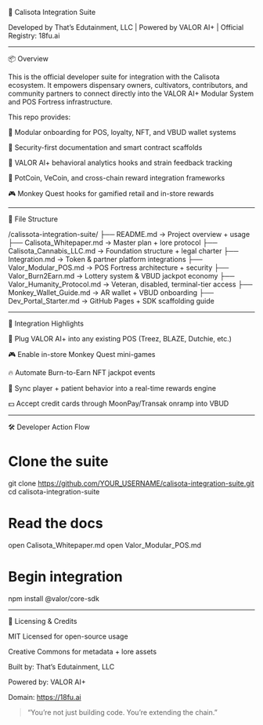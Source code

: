 🧩 Calisota Integration Suite

Developed by That’s Edutainment, LLC | Powered by VALOR AI+ | Official Registry: 18fu.ai


---

📦 Overview

This is the official developer suite for integration with the Calisota ecosystem. It empowers dispensary owners, cultivators, contributors, and community partners to connect directly into the VALOR AI+ Modular System and POS Fortress infrastructure.

This repo provides:

🌱 Modular onboarding for POS, loyalty, NFT, and VBUD wallet systems

🔐 Security-first documentation and smart contract scaffolds

🧠 VALOR AI+ behavioral analytics hooks and strain feedback tracking

🔗 PotCoin, VeCoin, and cross-chain reward integration frameworks

🎮 Monkey Quest hooks for gamified retail and in-store rewards



---

📁 File Structure

/calissota-integration-suite/
├── README.md                     → Project overview + usage
├── Calisota_Whitepaper.md        → Master plan + lore protocol
├── Calisota_Cannabis_LLC.md      → Foundation structure + legal charter
├── Integration.md                → Token & partner platform integrations
├── Valor_Modular_POS.md          → POS Fortress architecture + security
├── Valor_Burn2Earn.md            → Lottery system & VBUD jackpot economy
├── Valor_Humanity_Protocol.md    → Veteran, disabled, terminal-tier access
├── Monkey_Wallet_Guide.md        → AR wallet + VBUD onboarding
├── Dev_Portal_Starter.md         → GitHub Pages + SDK scaffolding guide


---

🔐 Integration Highlights

🔌 Plug VALOR AI+ into any existing POS (Treez, BLAZE, Dutchie, etc.)

🎮 Enable in-store Monkey Quest mini-games

🔥 Automate Burn-to-Earn NFT jackpot events

🧠 Sync player + patient behavior into a real-time rewards engine

💵 Accept credit cards through MoonPay/Transak onramp into VBUD



---

🛠️ Developer Action Flow

# Clone the suite
git clone https://github.com/YOUR_USERNAME/calisota-integration-suite.git
cd calisota-integration-suite

# Read the docs
open Calisota_Whitepaper.md
open Valor_Modular_POS.md

# Begin integration
npm install @valor/core-sdk


---

📎 Licensing & Credits

MIT Licensed for open-source usage

Creative Commons for metadata + lore assets

Built by: That’s Edutainment, LLC

Powered by: VALOR AI+

Domain: https://18fu.ai


> “You’re not just building code. You’re extending the chain.”



